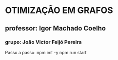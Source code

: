# OTIMIZAÇÃO EM GRAFOS
## professor: Igor Machado Coelho
### grupo: João Victor Feijó Pereira
Passo a passo:
npm init -y
npm run start
